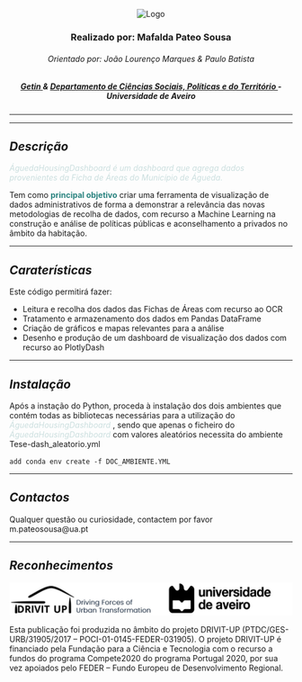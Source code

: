 <p align="center"> 
  <img src="resources/cabeçalho.jpg" alt="Logo">
</p>


<h3 align ="center">Realizado por: Mafalda Pateo Sousa</h3>
<h6 align="center"> Orientado por: João Lourenço Marques & Paulo Batista</h6>

<h5 align="center"><a href="https://www.ua.pt/pt/getin"> Getin </a> & <a href = "https://www.ua.pt/pt/dcspt"> Departamento de Ciências Sociais, Políticas e do Território </a> - Universidade de Aveiro</h5>

___
___



## **_Descrição_**


<i style= "color: #CBDFDF"> Águeda<i>Housing</i>Dashboard é um dashboard que agrega dados provenientes da Ficha de Áreas do Município de Águeda. 
</i>

<p>Tem como <b style= "color: #29837F">principal objetivo</b> criar uma ferramenta de visualização de dados administrativos de forma a demonstrar a relevância das novas metodologias de recolha de dados, com recurso a Machine Learning na construção e análise de políticas públicas e aconselhamento a privados no âmbito da habitação. </p>

___

## **_Caraterísticas_**

<p>Este código permitirá fazer:

* Leitura e recolha dos dados das Fichas de Áreas com recurso ao OCR
* Tratamento e armazenamento dos dados em Pandas DataFrame
* Criação de gráficos e mapas relevantes para a análise
* Desenho e produção de um dashboard de visualização dos dados com recurso ao PlotlyDash  

___

## **_Instalação_**

<p> Após a instação do Python, proceda à instalação dos dois ambientes que contém todas as bibliotecas necessárias para a utilização do  <i style= "color: #CBDFDF"> Águeda<i>Housing</i>Dashboard </i>, sendo que apenas o ficheiro do <i style= "color: #CBDFDF"> Águeda<i>Housing</i>Dashboard </i>com valores aleatórios necessita do ambiente Tese-dash_aleatorio.yml

```@python
add conda env create -f DOC_AMBIENTE.YML
```
___

## **_Contactos_**

<p> Qualquer questão ou curiosidade, contactem por favor m.pateosousa@ua.pt</p>

___

## **_Reconhecimentos_**

<p align="center"> 
  <img src="resources/reconhecimentos_logos.jpg" alt="Logo">
</p>
<p>Esta publicação foi produzida no âmbito do projeto DRIVIT-UP (PTDC/GES-URB/31905/2017 – POCI-01-0145-FEDER-031905). O projeto DRIVIT-UP é financiado pela Fundação para a Ciência e Tecnologia com o recurso a fundos do programa Compete2020 do programa Portugal 2020, por sua vez apoiados pelo FEDER – Fundo Europeu de Desenvolvimento Regional.</p>

